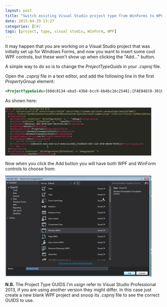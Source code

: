 ```yaml
---
layout: post
title: "Switch existing Visual Studio project type from WinForms to WPF"
date: 2015-04-29 13:27
categories: [C#]
tags: [project, type, visual studio, WinForm, WPF]
---
```

It may happen that you are working on a Visual Studio project that was initially set up for Windows Forms, and now you want to insert some cool WPF controls, but these won't show up when clicking the "Add..." button.

A simple way to do so is to change the *ProjectTypeGuids* in your *.csproj* file.

Open the *.csproj* file in a text editor, and add the following line in the first *PropertyGroup* element:

```xml
<ProjectTypeGuids>{60dc8134-eba5-43b8-bcc9-bb4bc16c2548};{FAE04EC0-301F-11D3-BF4B-00C04F79EFBC}</ProjectTypeGuids>
```

As shown here:

[![csproj](/assets/2015/04/csproj-470x154.png)](/assets/2015/04/csproj.png)

Now when you click the Add button you will have both WPF and WinForm controls to choose from:

[![add](/assets/2015/04/add-470x324.png)](/assets/2015/04/add.png)

**N.B.**
The Project Type GUIDS I'm usign refer to Visual Studio Professional 2013, if you are using another version they might differ. In this case just create a new blank WPF project and snoop its *.csproj* file to see the correct GUIDS to use.
